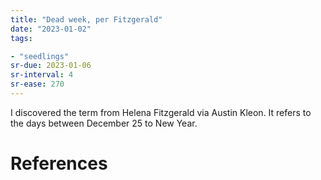 ```yaml
---
title: "Dead week, per Fitzgerald"
date: "2023-01-02"
tags:

- "seedlings"
sr-due: 2023-01-06
sr-interval: 4
sr-ease: 270
---
```


I discovered the term from Helena Fitzgerald via Austin Kleon. It refers to the days between December 25 to New Year.

# References